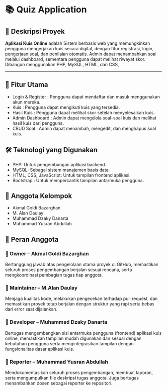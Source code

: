 # 📚   Quiz Application

## 📝 Deskripsi Proyek
**Aplikasi Kuis Online** adalah Sistem berbasis web yang memungkinkan pengguna mengerjakan kuis secara digital, dengan fitur registrasi, login, pengerjaan soal, dan penilaian otomatis. Admin dapat menambahkan soal melalui dashboard, sementara pengguna dapat melihat riwayat skor. Dibangun menggunakan PHP, MySQL, HTML, dan CSS, 

---

## 🎯 Fitur Utama
- Login & Register : Pengguna dapat mendaftar dan masuk menggunakan akun mereka.
- Kuis : Pengguna dapat mengikuti kuis yang tersedia.
- Hasil Kuis : Pengguna dapat melihat skor setelah menyelesaikan kuis.
- Admin Dashboard : Admin dapat mengelola soal-soal kuis dan melihat hasil kuis dari pengguna.
- CRUD Soal : Admin dapat menambah, mengedit, dan menghapus soal kuis.


## 🛠️ Teknologi yang Digunakan
- PHP: Untuk pengembangan aplikasi backend.
- MySQL: Sebagai sistem manajemen basis data.
- HTML, CSS, JavaScript: Untuk tampilan frontend aplikasi.
- Bootstrap : Untuk mempercantik tampilan antarmuka pengguna.


## 👥 Anggota Kelompok

- Akmal Goldi Bazarghan  
- M. Alan Daulay 
- Muhammad Dzaky Danarta
- Muhammad Yusran Abdullah

## 🔧 Peran Anggota

### 🔸 Owner – Akmal Goldi Bazarghan  
Bertanggung jawab atas pengelolaan utama proyek di GitHub, memastikan seluruh proses pengembangan berjalan sesuai rencana, serta mengkoordinasi pembagian tugas tiap anggota.

### 🔸 Maintainer – M.Alan Daulay
Menjaga kualitas kode, melakukan pengecekan terhadap pull request, dan memastikan proyek tetap berjalan dengan struktur yang rapi serta bebas dari error saat dijalankan.

### 🔸 Developer – Muhammad Dzaky Danarta
Bertugas mengembangkan sisi antarmuka pengguna (frontend) aplikasi kuis online, memastikan tampilan mudah digunakan dan sesuai dengan kebutuhan pengguna serta mengintegrasikan tampilan dengan fungsionalitas dasar aplikasi kuis.

### 🔸 Reporter – Muhammad Yusran Abdullah
Mendokumentasikan seluruh proses pengembangan, membuat laporan, serta mengumpulkan file deskripsi tugas anggota. Juga bertugas menambahkan dosen sebagai reporter ke repositori.
